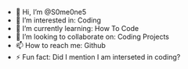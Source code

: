 - 👋 Hi, I’m @S0me0ne5
- 👀 I’m interested in: Coding
- 🌱 I’m currently learning: How To Code
- 💞️ I’m looking to collaborate on: Coding Projects
- 📫 How to reach me: Github
- ⚡ Fun fact: Did I mention I am interseted in coding?

<!---
S0me0ne5/S0me0ne5 is a ✨ special ✨ repository because its `README.md` (this file) appears on your GitHub profile.
You can click the Preview link to take a look at your changes.
--->
